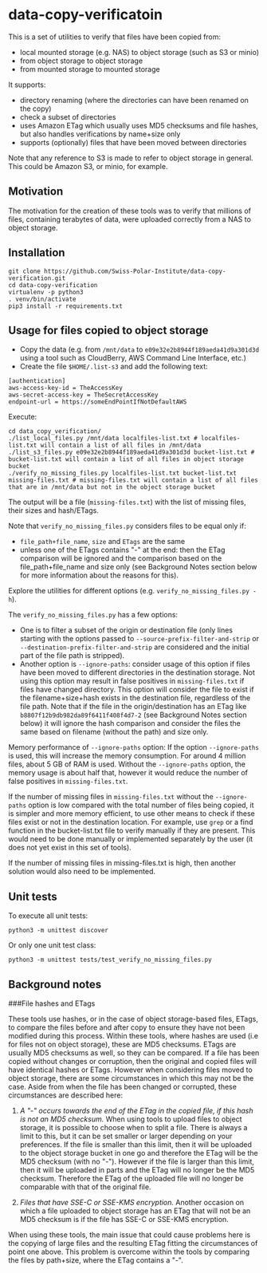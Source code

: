 # data-copy-verificatoin

This is a set of utilities to verify that files have been copied from:

* local mounted storage (e.g. NAS) to object storage (such as S3 or minio)
* from object storage to object storage
* from mounted storage to mounted storage

It supports:
* directory renaming (where the directories can have been renamed on the copy)
* check a subset of directories
* uses Amazon ETag which usually uses MD5 checksums and file hashes, but also handles verifications by name+size only
* supports (optionally) files that have been moved between directories

Note that any reference to S3 is made to refer to object storage in general. This could be Amazon S3, or minio, for example.

## Motivation
The motivation for the creation of these tools was to verify that millions of files, containing terabytes of data, were uploaded correctly from a NAS to object storage.

## Installation
```
git clone https://github.com/Swiss-Polar-Institute/data-copy-verification.git
cd data-copy-verification
virtualenv -p python3
. venv/bin/activate
pip3 install -r requirements.txt
```

## Usage for files copied to object storage
* Copy the data (e.g. from `/mnt/data` to `e09e32e2b8944f189aeda41d9a301d3d` using a tool such as CloudBerry, AWS Command Line Interface, etc.)
* Create the file `$HOME/.list-s3` and add the following text:
```
[authentication]
aws-access-key-id = TheAccessKey
aws-secret-access-key = TheSecretAccessKey
endpoint-url = https://someEndPointIfNotDefaultAWS
```

Execute:
```
cd data_copy_verification/
./list_local_files.py /mnt/data localfiles-list.txt # localfiles-list.txt will contain a list of all files in /mnt/data
./list_s3_files.py e09e32e2b8944f189aeda41d9a301d3d bucket-list.txt # bucket-list.txt will contain a list of all files in object storage bucket
./verify_no_missing_files.py localfiles-list.txt bucket-list.txt missing-files.txt # missing-files.txt will contain a list of all files that are in /mnt/data but not in the object storage bucket
```
The output will be a file (`missing-files.txt`) with the list of missing files, their sizes and hash/ETags.

Note that `verify_no_missing_files.py` considers files to be equal only if:

* `file_path+file_name`, `size` and `ETags` are the same
* unless one of the ETags contains "-" at the end: then the ETag comparison will be ignored and the comparison based on the file_path+file_name and size only (see Background Notes section below for more information about the reasons for this). 

Explore the utilities for different options (e.g. `verify_no_missing_files.py -h`).

The `verify_no_missing_files.py` has a few options:
* One is to filter a subset of the origin or destination file (only lines starting with the options passed to `--source-prefix-filter-and-strip` or `--destination-prefix-filter-and-strip` are considered and the initial part of the file path is stripped).
* Another option is `--ignore-paths`: consider usage of this option if files have been moved to different directories in the destination storage. Not using this option may result in
 false positives in `missing-files.txt` if files have changed directory. This option will consider the file to exist if the filename+size+hash exists in the destination file, regardless of the file path. Note that if the file in the origin/destination has an ETag like `b8807f12b9db982da89f6411f408f4d7-2` (see Background Notes section below) it will ignore the hash comparison and consider the files the same based on filename (without the path) and size only.

Memory performance of `--ignore-paths` option:
If the option `--ignore-paths` is used, this will increase the memory consumption. For around 4 million files, about 5 GB of RAM is used. Without the `--ignore-paths` option, the memory usage is about half that, however it would reduce the number of false positives in `missing-files.txt`. 

If the number of missing files in `missing-files.txt` without the `--ignore-paths` option is low compared with the total number of files being copied, it is simpler and more memory efficient, to use other means to check if these files exist or not in the destination location. For example, use `grep` or a find function in the bucket-list.txt file to verify manually if they are present. This would need to be done manually or implemented separately by the user (it does not yet exist in this set of tools). 

If the number of missing files in missing-files.txt is high, then another solution would also need to be implemented.

## Unit tests
To execute all unit tests:

```
python3 -m unittest discover
```

Or only one unit test class:
```
python3 -m unittest tests/test_verify_no_missing_files.py
```
## Background notes

###File hashes and ETags

These tools use hashes, or in the case of object storage-based files, ETags, to compare the files before and after copy to ensure they have not been modified during this process. Within these tools, where hashes are used (i.e for files not on object storage), these are MD5 checksums. ETags are usually MD5 checksums as well, so they can be compared. If a file has been copied without changes or corruption, then the original and copied files will have identical hashes or ETags. However when considering files moved to object storage, there are some circumstances in which this may not be the case. Aside from when the file has been changed or corrupted, these circumstances are described here: 

1. *A "-" occurs towards the end of the ETag in the copied file, if this hash is not an MD5 checksum.* When using tools to upload files to object storage, it is possible to choose when to split a file. There is always a limit to this, but it can be set smaller or larger depending on your preferences. If the file is smaller than this limit, then it will be uploaded to the object storage bucket in one go and therefore the ETag will be the MD5 checksum (with no "-"). However if the file is larger than this limit, then it will be uploaded in parts and the ETag will no longer be the MD5 checksum. Therefore the ETag of the uploaded file will no longer be comparable with that of the original file.

1. *Files that have SSE-C or SSE-KMS encryption.* Another occasion on which a file uploaded to object storage has an ETag that will not be an MD5 checksum is if the file has SSE-C or SSE-KMS encryption.

When using these tools, the main issue that could cause problems here is the copying of large files and the resulting ETag fitting the circumstances of point one above. This problem is overcome within the tools by comparing the files by path+size, where the ETag contains a "-".
